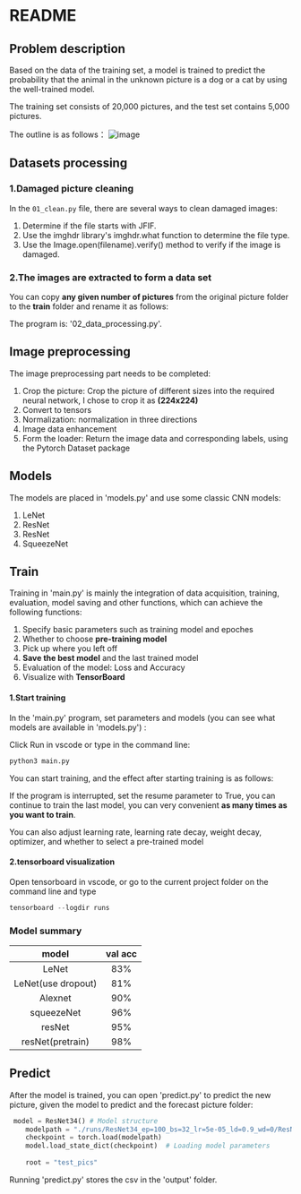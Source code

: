 # README

## Problem description

Based on the data of the training set, a model is trained to predict the probability that the animal in the unknown picture is a dog or a cat by using the well-trained model.

The training set consists of 20,000 pictures, and the test set contains 5,000 pictures. 

The outline is as follows：
![image](https://github.com/user-attachments/assets/7b5444ff-1728-49a9-9d6a-16e455a5ea4f)


## Datasets processing

### 1.Damaged picture cleaning

In the `01_clean.py` file, there are several ways to clean damaged images: 

1. Determine if the file starts with JFIF.
2. Use the imghdr library's imghdr.what function to determine the file type.
3. Use the Image.open(filename).verify() method to verify if the image is damaged.

### 2.The images are extracted to form a data set

You can copy **any given number of pictures** from the original picture folder to the **train** folder and rename it as follows:

The program is: '02_data_processing.py'.

## Image preprocessing

The image preprocessing part needs to be completed:

1. Crop the picture: Crop the picture of different sizes into the required neural network, I chose to crop it as **(224x224)**
2. Convert to tensors
3. Normalization: normalization in three directions
4. Image data enhancement
5. Form the loader: Return the image data and corresponding labels, using the Pytorch Dataset package

## Models

The models are placed in 'models.py' and use some classic CNN models:

1. LeNet
2. ResNet
3. ResNet
4. SqueezeNet

## Train

Training in 'main.py' is mainly the integration of data acquisition, training, evaluation, model saving and other functions, which can achieve the following functions:

1. Specify basic parameters such as training model and epoches
2. Whether to choose **pre-training model**
3. Pick up where you left off
4. **Save the best model** and the last trained model
5. Evaluation of the model: Loss and Accuracy
6. Visualize with **TensorBoard**

#### 1.Start training

In the 'main.py' program, set parameters and models (you can see what models are available in 'models.py') :

Click Run in vscode or type in the command line:

```bash
python3 main.py
```

You can start training, and the effect after starting training is as follows:

If the program is interrupted, set the resume parameter to True, you can continue to train the last model, you can very convenient **as many times as you want to train**.

You can also adjust learning rate, learning rate decay, weight decay, optimizer, and whether to select a pre-trained model

#### 2.tensorboard visualization

Open tensorboard in vscode, or go to the current project folder on the command line and type

```python
tensorboard --logdir runs
```

### Model summary

|          model        |     val acc     |
| :--------------------:| :--------------: |
|         LeNet         |       83%       |
|   LeNet(use dropout)  |       81%       |
|        Alexnet        |       90%       |
|       squeezeNet      |       96%       |
|         resNet        |       95%       |
|    resNet(pretrain)   |       98%       |

## Predict

After the model is trained, you can open 'predict.py' to predict the new picture, given the model to predict and the forecast picture folder:

```python
 model = ResNet34() # Model structure
    modelpath = "./runs/ResNet34_ep=100_bs=32_lr=5e-05_ld=0.9_wd=0/ResNet34_best.pth" # Trained model path
    checkpoint = torch.load(modelpath)  
    model.load_state_dict(checkpoint)  # Loading model parameters
  
    root = "test_pics"
```

Running 'predict.py' stores the csv in the 'output' folder.

